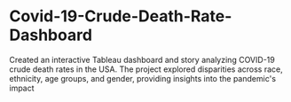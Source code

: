 # Covid-19-Crude-Death-Rate-Dashboard
Created an interactive Tableau dashboard and story analyzing COVID-19 crude death rates in the USA. The project explored disparities across race, ethnicity, age groups, and gender, providing insights into the pandemic's impact
